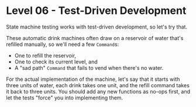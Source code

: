 # Level 06 - Test-Driven Development

State machine testing works with test-driven development, so let's try
that.

These automatic drink machines often draw on a reservoir of water
that's refilled manually, so we'll need a few `Command`s:

* One to refill the reservoir,
* One to check its current level, and
* A "sad path" `Command` that fails to vend when there's no water.

For the actual implementation of the machine, let's say that it starts
with three units of water, each drink takes one unit, and the refill
command takes it back to three units. You should add any new functions
as no-ops first, and let the tests "force" you into implementing them.
